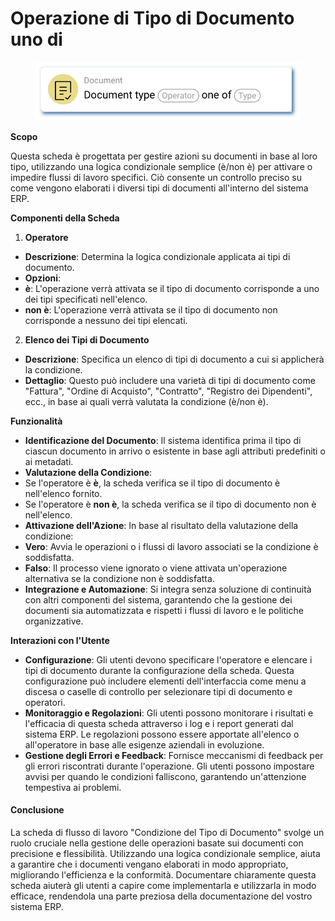 # Operazione di Tipo di Documento uno di

<figure><img src="../../../.gitbook/assets/userlmn_14ab8ac5e693d9bbe68d178795d12a9f.png" alt=""><figcaption></figcaption></figure>

**Scopo**

Questa scheda è progettata per gestire azioni su documenti in base al loro tipo, utilizzando una logica condizionale semplice (è/non è) per attivare o impedire flussi di lavoro specifici. Ciò consente un controllo preciso su come vengono elaborati i diversi tipi di documenti all'interno del sistema ERP.

**Componenti della Scheda**

1. **Operatore**
* **Descrizione**: Determina la logica condizionale applicata ai tipi di documento.
* **Opzioni**:
* **è**: L'operazione verrà attivata se il tipo di documento corrisponde a uno dei tipi specificati nell'elenco.
* **non è**: L'operazione verrà attivata se il tipo di documento non corrisponde a nessuno dei tipi elencati.
2. **Elenco dei Tipi di Documento**
* **Descrizione**: Specifica un elenco di tipi di documento a cui si applicherà la condizione.
* **Dettaglio**: Questo può includere una varietà di tipi di documento come "Fattura", "Ordine di Acquisto", "Contratto", "Registro dei Dipendenti", ecc., in base ai quali verrà valutata la condizione (è/non è).

**Funzionalità**

* **Identificazione del Documento**: Il sistema identifica prima il tipo di ciascun documento in arrivo o esistente in base agli attributi predefiniti o ai metadati.
* **Valutazione della Condizione**:
* Se l'operatore è **è**, la scheda verifica se il tipo di documento è nell'elenco fornito.
* Se l'operatore è **non è**, la scheda verifica se il tipo di documento non è nell'elenco.
* **Attivazione dell'Azione**: In base al risultato della valutazione della condizione:
* **Vero**: Avvia le operazioni o i flussi di lavoro associati se la condizione è soddisfatta.
* **Falso**: Il processo viene ignorato o viene attivata un'operazione alternativa se la condizione non è soddisfatta.
* **Integrazione e Automazione**: Si integra senza soluzione di continuità con altri componenti del sistema, garantendo che la gestione dei documenti sia automatizzata e rispetti i flussi di lavoro e le politiche organizzative.

**Interazioni con l'Utente**

* **Configurazione**: Gli utenti devono specificare l'operatore e elencare i tipi di documento durante la configurazione della scheda. Questa configurazione può includere elementi dell'interfaccia come menu a discesa o caselle di controllo per selezionare tipi di documento e operatori.
* **Monitoraggio e Regolazioni**: Gli utenti possono monitorare i risultati e l'efficacia di questa scheda attraverso i log e i report generati dal sistema ERP. Le regolazioni possono essere apportate all'elenco o all'operatore in base alle esigenze aziendali in evoluzione.
* **Gestione degli Errori e Feedback**: Fornisce meccanismi di feedback per gli errori riscontrati durante l'operazione. Gli utenti possono impostare avvisi per quando le condizioni falliscono, garantendo un'attenzione tempestiva ai problemi.

#### Conclusione

La scheda di flusso di lavoro "Condizione del Tipo di Documento" svolge un ruolo cruciale nella gestione delle operazioni basate sui documenti con precisione e flessibilità. Utilizzando una logica condizionale semplice, aiuta a garantire che i documenti vengano elaborati in modo appropriato, migliorando l'efficienza e la conformità. Documentare chiaramente questa scheda aiuterà gli utenti a capire come implementarla e utilizzarla in modo efficace, rendendola una parte preziosa della documentazione del vostro sistema ERP.
